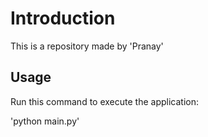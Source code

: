 # Introduction

This is a repository made by 'Pranay'

## Usage

Run this command to execute the application:

'python main.py'